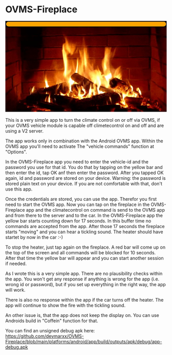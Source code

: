 # OVMS-Fireplace

![OVMS-Fireplace](fp.jpg)

This is a very simple app to turn the climate control on or off via OVMS, if your OVMS vehicle module is capable off climetecontrol on and off and are using a V2 server.

The app works only in combination with the Android OVMS app. Within the OVMS app you'll need to activate The "vehicle commands" function at "Options".

In the OVMS-Fireplace app you need to enter the vehicle-id and the password you use for that id. You do that by tapping on the yellow bar and then enter the id, tap OK anf then enter the password. After you tapped OK again, id and password are stored on your device. Warning: the password is stored plain text on your device. If you are not comfortable with that, don't use this app.

Once the credentials are stored, you can use the app. Therefor you first need to start the OVMS app. Now you can tap on the fireplace in the OVMS-Fireplace app and the climatecontrol on command is send to the OVMS app and from there to the server and to the car. In the OVMS-Fireplace app the yellow bar starts counting down for 17 seconds. In this buffer time no commands are accepted from the app. After those 17 seconds the fireplace starts "moving" and you can hear a tickling sound. The heater should have startet by now in the car :-)

To stop the heater, just tap again on the fireplace. A red bar will come up on the top of the screen and all commands will be blocked for 10 seconds. After that time the yellow bar will appear and you can start another session if needed.

As I wrote this is a very simple app. There are no plausibility checks within the app. You won't get any response if anything is wrong for the app (i.e. wrong id or password), but if you set up everything in the right way, the app will work.  

There is also no response within the app if the car turns off the heater. The app will continue to show the fire with the tickling sound. 

An other issue is, that the app does not keep the display on. You can use Androids build in "Coffein" function for that.

You can find an unsigned debug apk here:
https://github.com/devmarxx/OVMS-Fireplace/blob/main/platforms/android/app/build/outputs/apk/debug/app-debug.apk

